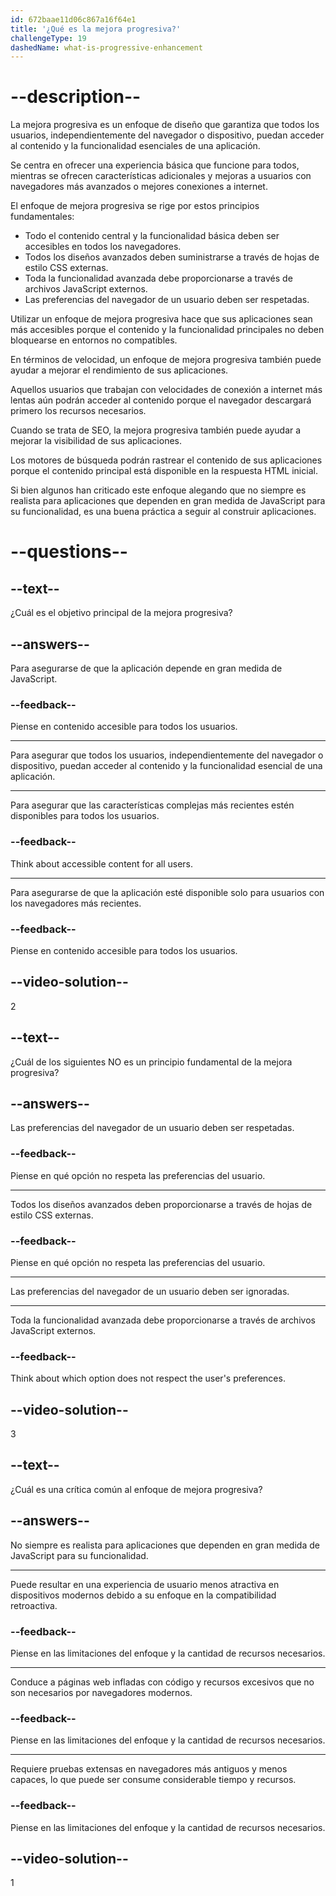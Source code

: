 ```yaml
---
id: 672baae11d06c867a16f64e1
title: '¿Qué es la mejora progresiva?'
challengeType: 19
dashedName: what-is-progressive-enhancement
---
```


# --description--

La mejora progresiva es un enfoque de diseño que garantiza que todos los usuarios, independientemente del navegador o dispositivo, puedan acceder al contenido y la funcionalidad esenciales de una aplicación.

Se centra en ofrecer una experiencia básica que funcione para todos, mientras se ofrecen características adicionales y mejoras a usuarios con navegadores más avanzados o mejores conexiones a internet.

El enfoque de mejora progresiva se rige por estos principios fundamentales:

- Todo el contenido central y la funcionalidad básica deben ser accesibles en todos los navegadores.
- Todos los diseños avanzados deben suministrarse a través de hojas de estilo CSS externas.
- Toda la funcionalidad avanzada debe proporcionarse a través de archivos JavaScript externos.
- Las preferencias del navegador de un usuario deben ser respetadas.

Utilizar un enfoque de mejora progresiva hace que sus aplicaciones sean más accesibles porque el contenido y la funcionalidad principales no deben bloquearse en entornos no compatibles.

En términos de velocidad, un enfoque de mejora progresiva también puede ayudar a mejorar el rendimiento de sus aplicaciones.

Aquellos usuarios que trabajan con velocidades de conexión a internet más lentas aún podrán acceder al contenido porque el navegador descargará primero los recursos necesarios.

Cuando se trata de SEO, la mejora progresiva también puede ayudar a mejorar la visibilidad de sus aplicaciones.

Los motores de búsqueda podrán rastrear el contenido de sus aplicaciones porque el contenido principal está disponible en la respuesta HTML inicial.

Si bien algunos han criticado este enfoque alegando que no siempre es realista para aplicaciones que dependen en gran medida de JavaScript para su funcionalidad, es una buena práctica a seguir al construir aplicaciones.

# --questions--

## --text--

¿Cuál es el objetivo principal de la mejora progresiva?

## --answers--

Para asegurarse de que la aplicación depende en gran medida de JavaScript.

### --feedback--

Piense en contenido accesible para todos los usuarios.

---

Para asegurar que todos los usuarios, independientemente del navegador o dispositivo, puedan acceder al contenido y la funcionalidad esencial de una aplicación.

---

Para asegurar que las características complejas más recientes estén disponibles para todos los usuarios.

### --feedback--

Think about accessible content for all users.

---

Para asegurarse de que la aplicación esté disponible solo para usuarios con los navegadores más recientes.

### --feedback--

Piense en contenido accesible para todos los usuarios.

## --video-solution--

2

## --text--

¿Cuál de los siguientes NO es un principio fundamental de la mejora progresiva?

## --answers--

Las preferencias del navegador de un usuario deben ser respetadas.

### --feedback--

Piense en qué opción no respeta las preferencias del usuario.

---

Todos los diseños avanzados deben proporcionarse a través de hojas de estilo CSS externas.

### --feedback--

Piense en qué opción no respeta las preferencias del usuario.

---

Las preferencias del navegador de un usuario deben ser ignoradas.

---

Toda la funcionalidad avanzada debe proporcionarse a través de archivos JavaScript externos.

### --feedback--

Think about which option does not respect the user's preferences.

## --video-solution--

3

## --text--

¿Cuál es una crítica común al enfoque de mejora progresiva?

## --answers--

No siempre es realista para aplicaciones que dependen en gran medida de JavaScript para su funcionalidad.

---

Puede resultar en una experiencia de usuario menos atractiva en dispositivos modernos debido a su enfoque en la compatibilidad retroactiva.

### --feedback--

Piense en las limitaciones del enfoque y la cantidad de recursos necesarios.

---

Conduce a páginas web infladas con código y recursos excesivos que no son necesarios por navegadores modernos.

### --feedback--

Piense en las limitaciones del enfoque y la cantidad de recursos necesarios.

---

Requiere pruebas extensas en navegadores más antiguos y menos capaces, lo que puede ser consume considerable tiempo y recursos.

### --feedback--

Piense en las limitaciones del enfoque y la cantidad de recursos necesarios.

## --video-solution--

1
